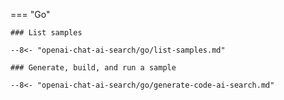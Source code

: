 === "Go"

    ### List samples

    --8<- "openai-chat-ai-search/go/list-samples.md"

    ### Generate, build, and run a sample

    --8<- "openai-chat-ai-search/go/generate-code-ai-search.md"
